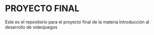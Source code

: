 # PROYECTO FINAL

Este es el repositorio para el proyecto final de la materia Introducción al desarrollo de videojuegos